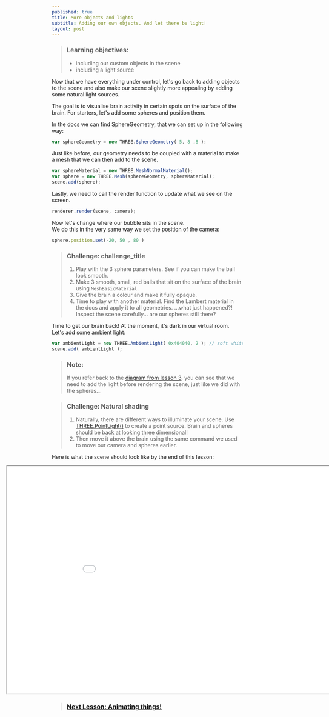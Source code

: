 ```yaml
---
published: true
title: More objects and lights
subtitle: Adding our own objects. And let there be light!
layout: post
---
```


> ### Learning objectives:
>
> * including our custom objects in the scene
> * including a light source

Now that we have everything under control, let's go back to adding objects to the scene and also make our scene slightly more appealing by adding some natural light sources.

The goal is to visualise brain activity in certain spots on the surface of the brain. For starters, let's add some spheres and position them.

In the [docs](https://threejs.org/docs/) we can find SphereGeometry, that we can set up in the following way:

```js
var sphereGeometry = new THREE.SphereGeometry( 5, 8 ,8 );
```

Just like before, our geometry needs to be coupled with a material to make a mesh that we can then add to the scene.  

```js
var sphereMaterial = new THREE.MeshNormalMaterial();
var sphere = new THREE.Mesh(sphereGeometry, sphereMaterial);
scene.add(sphere);
```

Lastly, we need to call the render function to update what we see on the screen.

```js
renderer.render(scene, camera);
```

Now let's change where our bubble sits in the scene.  
We do this in the very same way we set the position of the camera:

```js
sphere.position.set(-20, 50 , 80 )
```

> ### Challenge: challenge_title
>
> 1. Play with the 3 sphere parameters. See if you can make the ball look smooth.
> 1. Make 3 smooth, small, red balls that sit on the surface of the brain using `MeshBasicMaterial`.
> 1. Give the brain a colour and make it fully opaque.
> 1. Time to play with another material. Find the Lambert material in the docs and apply it to all geometries.
> ...what just happened?! Inspect the scene carefully... are our spheres still there?

Time to get our brain back!
At the moment, it's dark in our virtual room. Let's add some ambient light:

```js
var ambientLight = new THREE.AmbientLight( 0x404040, 2 ); // soft white ambient light
scene.add( ambientLight );
```

> ### Note:
> If you refer back to the [diagram from lesson 3](../images/flow.png), you can see that we need to add the light before rendering the scene, just like we did with the spheres._


> ### Challenge: Natural shading
>
> 1. Naturally, there are different ways to illuminate your scene. Use [THREE.PointLight()](https://threejs.org/docs/#api/lights/PointLight) to create a point source. Brain and spheres should be back at looking three dimensional! 
> 1. Then move it above the brain using the same command we used to move our camera and spheres earlier. 


Here is what the scene should look like by the end of this lesson:
<iframe style="position: relative; left: -120px; overflow: hidden;" scrolling='no' src="code/lesson-06.html" width="1000" height="600"></iframe>

> ### [Next Lesson: Animating things!](./7-data_driven_animation)